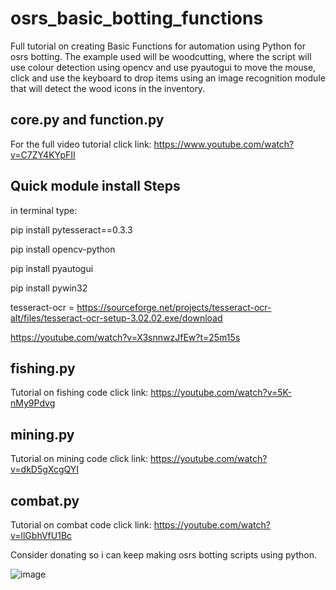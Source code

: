 # osrs_basic_botting_functions

Full tutorial on creating Basic Functions for automation using Python for osrs botting. 
The example used will be woodcutting, where the script will use colour detection using opencv and use pyautogui to move the mouse, click and use the keyboard to drop items using an image recognition module that will detect the wood icons in the inventory.

## core.py and function.py
For the full video tutorial click link: https://www.youtube.com/watch?v=C7ZY4KYpFII

## Quick module install Steps

in terminal type: 

pip install pytesseract==0.3.3

pip install opencv-python

pip install pyautogui

pip install pywin32


tesseract-ocr = https://sourceforge.net/projects/tesseract-ocr-alt/files/tesseract-ocr-setup-3.02.02.exe/download


https://youtube.com/watch?v=X3snnwzJfEw?t=25m15s

## fishing.py
Tutorial on fishing code click link: https://youtube.com/watch?v=5K-nMy9Pdvg


## mining.py
Tutorial on mining code click link: https://youtube.com/watch?v=dkD5gXcgQYI


## combat.py
Tutorial on combat code click link: https://youtube.com/watch?v=llGbhVfU1Bc


Consider donating so i can keep making osrs botting scripts using python.

![image](https://user-images.githubusercontent.com/81003470/112718441-215b1780-8f47-11eb-81a6-4952b9cb5ef4.png)
